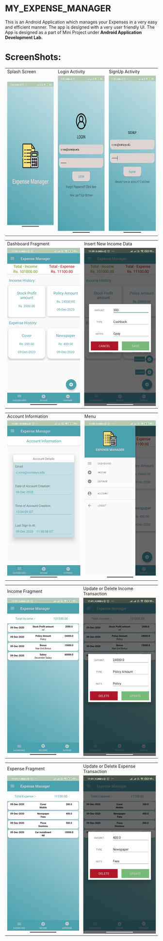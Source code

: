# MY_EXPENSE_MANAGER

This is an Android Application which manages your Expenses in a very easy and efficient manner. The app is designed with a very user friendly UI. The App is designed as a part of Mini Project under **Android Application Development Lab.**

# ScreenShots:
 <table>
  <tr>
    <td>Splash Screen</td>
     <td>Login Activity</td>
     <td>SignUp Activity</td>
  </tr>
  <tr>
    <td><img src="/Images/Splashscreen.jpg" width=270 height=480></td>
    <td><img src="/Images/Login.jpg" width=270 height=520></td>
    <td><img src="/Images/Signup.jpg" width=270 height=520></td>
  </tr>
 </table>

 <table>
  <tr>
    <td>Dashboard Fragment</td>
     <td>Insert New Income Data</td>
  </tr>
  <tr>
    <td><img src="/Images/Dashboard.jpg" width=270 height=520></td>
    <td><img src="/Images/AddIncome.jpg" width=270 height=520></td>
  </tr>
 </table>

 <table>
  <tr>
    <td>Account Information</td>
    <td>Menu</td>
  </tr>
  <tr>
    <td><img src="/Images/Account.jpg" width=270 height=520></td>
    <td><img src="/Images/Menu.jpg" width=270 height=520></td>
  </tr>
 </table>

 <table>
  <tr>
    <td>Income Fragment</td>
    <td>Update or Delete Income Transaction</td>
  </tr>
  <tr>
    <td><img src="/Images/incomefragment.jpg" width=270 height=520 ></td>
    <td><img src="/Images/income.jpg" width=270 height=520></td>
  </tr>
 </table>

 <table>
  <tr>
    <td>Expense Fragment</td>
    <td>Update or Delete Expense Transaction</td>
  </tr>
  <tr>
    <td><img src="/Images/expensefragment.jpg" width=270 height=520 ></td>
    <td><img src="/Images/expense.jpg" width=270 height=520></td>
  </tr>
 </table>

 
 